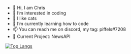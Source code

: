 - 👋 Hi, I am Chris
- 👀 I’m interested in coding
- 💓 I like cats
- 🌱 I’m currently learning how to code
- 📫 You can reach me on discord, my tag: piffels#7208
- 🔨 Current Project: NewsAPI

<!---
chris911e/chris911e is a ✨ special ✨ repository because its `README.md` (this file) appears on your GitHub profile.
You can click the Preview link to take a look at your changes.
--->
[![Top Langs](https://github-readme-stats.vercel.app/api/top-langs/?username=chris911e&layout=compact&theme=radical)](https://github.com/anuraghazra/github-readme-stats)
